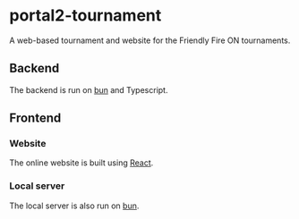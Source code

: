 # portal2-tournament
A web-based tournament and website for the Friendly Fire ON tournaments.

## Backend
The backend is run on [bun](https://bun.sh/) and Typescript. 

## Frontend
### Website
The online website is built using [React](https://react.dev/).

### Local server
The local server is also run on [bun](https://bun.sh/).
